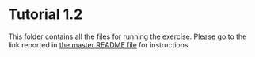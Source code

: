 # Tutorial 1.2

This folder contains all the files for running the exercise. Please go to the link reported in [the master README file](../README.md) for instructions.
